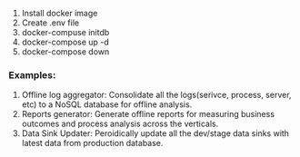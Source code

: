 1. Install docker image
2. Create .env file
3. docker-compuse initdb
4. docker-compose up -d
5. docker-compose down

### Examples:
1. Offline log aggregator: Consolidate all the logs(serivce, process, server, etc) to a NoSQL database for offline analysis.
2. Reports generator: Generate offline reports for measuring business outcomes and process analysis across the verticals.
3. Data Sink Updater: Peroidically update all the dev/stage data sinks with latest data from production database.
